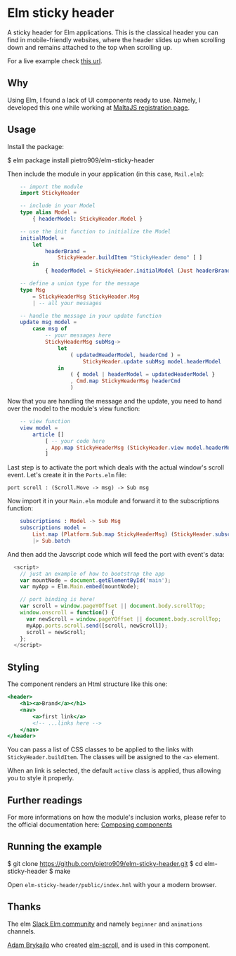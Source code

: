 # Elm sticky header
A sticky header for Elm applications. This is the classical header you can find
in mobile-friendly websites, where the header slides up when scrolling down and
remains attached to the top when scrolling up.

For a live example check [this url](https://pietro909.github.io/elm-sticky-header/public/).

## Why
Using Elm, I found a lack of UI components ready to use. Namely, I developed this
one while working at [MaltaJS registration page](https://github.com/roedit/maltajs-elm).

## Usage

Install the package:

$ elm package install pietro909/elm-sticky-header

Then include the module in your application (in this case, `Mail.elm`):

```elm
    -- import the module
    import StickyHeader

    -- include in your Model
    type alias Model =
        { headerModel: StickyHeader.Model }

    -- use the init function to initialize the Model
    initialModel =
        let
            headerBrand =
                StickyHeader.buildItem "StickyHeader demo" [ ]
        in
            { headerModel = StickyHeader.initialModel (Just headerBrand) [] }\

    -- define a union type for the message
    type Msg
        = StickyHeaderMsg StickyHeader.Msg
        | -- all your messages

    -- handle the message in your update function
    update msg model =
        case msg of
            -- your messages here
            StickyHeaderMsg subMsg->
                let
                    ( updatedHeaderModel, headerCmd ) =
                        StickyHeader.update subMsg model.headerModel
                in
                    ( { model | headerModel = updatedHeaderModel }
                    , Cmd.map StickyHeaderMsg headerCmd
                    )
```

Now that you are handling the message and the update, you need to hand over the
model to the module's view function:

```elm
    -- view function
    view model =
        article []
            [ -- your code here
            , App.map StickyHeaderMsg (StickyHeader.view model.headerModel)
            ]
```

Last step is to activate the port which deals with the actual window's scroll
event. Let's create it in the `Ports.elm` file:

```
port scroll : (Scroll.Move -> msg) -> Sub msg  
```

Now import it in your `Main.elm` module and forward it to the subscriptions function:

```elm
    subscriptions : Model -> Sub Msg
    subscriptions model =
        List.map (Platform.Sub.map StickyHeaderMsg) (StickyHeader.subscriptions Ports.scroll model.headerModel)
        |> Sub.batch
```

And then add the Javscript code which will feed the port with event's data:

```javascript
  <script>
    // just an example of how to bootstrap the app
    var mountNode = document.getElementById('main');
    var myApp = Elm.Main.embed(mountNode);

    // port binding is here!
    var scroll = window.pageYOffset || document.body.scrollTop;
    window.onscroll = function() {
      var newScroll = window.pageYOffset || document.body.scrollTop;
      myApp.ports.scroll.send([scroll, newScroll]);
      scroll = newScroll;
    };
  </script>
```

## Styling

The component renders an Html structure like this one:

```htm
<header> 
    <h1><a>Brand</a></h1>
    <nav>
        <a>first link</a>
        <!-- ...links here -->
    </nav>
</header>
```

You can pass a list of CSS classes to be applied to the links with `StickyHeader.buildItem`. The classes will be assigned to the `<a>` element.

When an link is selected, the default `active` class is applied, thus allowing you to style it properly.

## Further readings

For more informations on how the module's inclusion works, please refer to the
official documentation here: [Composing components](https://www.elm-tutorial.org/en/02-elm-arch/06-composing.html)

## Running the example

$ git clone https://github.com/pietro909/elm-sticky-header.git
$ cd elm-sticky-header
$ make

Open `elm-sticky-header/public/index.hml` with your a modern browser.

## Thanks

The elm [Slack Elm community](https://elmlang.slack.com) and namely `beginner` and
`animations` channels.

[Adam Brykajlo](https://github.com/abrykajlo) who created [elm-scroll](https://github.com/abrykajlo/elm-scroll),
 and is used in this component.
